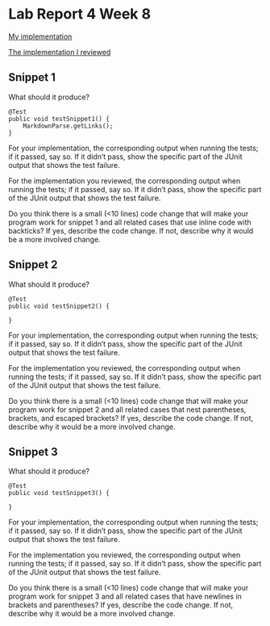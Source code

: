 # Lab Report 4 Week 8

[My implementation](https://github.com/PierreBeur/markdown-parse)

[The implementation I reviewed](https://github.com/ucsd-cse15l-w22/markdown-parse)

## Snippet 1

What should it produce?

```
@Test
public void testSnippet1() {
    MarkdownParse.getLinks();
}
```

For your implementation, the corresponding output when running the tests; if it passed, say so. If it didn’t pass, show the specific part of the JUnit output that shows the test failure.

For the implementation you reviewed, the corresponding output when running the tests; if it passed, say so. If it didn’t pass, show the specific part of the JUnit output that shows the test failure.

Do you think there is a small (<10 lines) code change that will make your program work for snippet 1 and all related cases that use inline code with backticks? If yes, describe the code change. If not, describe why it would be a more involved change.

## Snippet 2

What should it produce?

```
@Test
public void testSnippet2() {
    
}
```

For your implementation, the corresponding output when running the tests; if it passed, say so. If it didn’t pass, show the specific part of the JUnit output that shows the test failure.

For the implementation you reviewed, the corresponding output when running the tests; if it passed, say so. If it didn’t pass, show the specific part of the JUnit output that shows the test failure.

Do you think there is a small (<10 lines) code change that will make your program work for snippet 2 and all related cases that nest parentheses, brackets, and escaped brackets? If yes, describe the code change. If not, describe why it would be a more involved change.

## Snippet 3

What should it produce?

```
@Test
public void testSnippet3() {
    
}
```

For your implementation, the corresponding output when running the tests; if it passed, say so. If it didn’t pass, show the specific part of the JUnit output that shows the test failure.

For the implementation you reviewed, the corresponding output when running the tests; if it passed, say so. If it didn’t pass, show the specific part of the JUnit output that shows the test failure.

Do you think there is a small (<10 lines) code change that will make your program work for snippet 3 and all related cases that have newlines in brackets and parentheses? If yes, describe the code change. If not, describe why it would be a more involved change.
